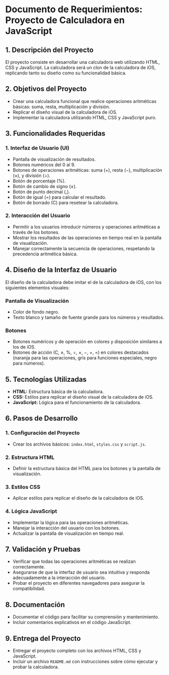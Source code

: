 # Documento de Requerimientos: Proyecto de Calculadora en JavaScript

## 1. Descripción del Proyecto
El proyecto consiste en desarrollar una calculadora web utilizando HTML, CSS y JavaScript. La calculadora será un clon de la calculadora de iOS, replicando tanto su diseño como su funcionalidad básica.

## 2. Objetivos del Proyecto
- Crear una calculadora funcional que realice operaciones aritméticas básicas: suma, resta, multiplicación y división.
- Replicar el diseño visual de la calculadora de iOS.
- Implementar la calculadora utilizando HTML, CSS y JavaScript puro.

## 3. Funcionalidades Requeridas

### 1. Interfaz de Usuario (UI)
- Pantalla de visualización de resultados.
- Botones numéricos del 0 al 9.
- Botones de operaciones aritméticas: suma (+), resta (−), multiplicación (×), y división (÷).
- Botón de porcentaje (%).
- Botón de cambio de signo (±).
- Botón de punto decimal (,).
- Botón de igual (=) para calcular el resultado.
- Botón de borrado (C) para resetear la calculadora.

### 2. Interacción del Usuario
- Permitir a los usuarios introducir números y operaciones aritméticas a través de los botones.
- Mostrar los resultados de las operaciones en tiempo real en la pantalla de visualización.
- Manejar correctamente la secuencia de operaciones, respetando la precedencia aritmética básica.

## 4. Diseño de la Interfaz de Usuario
El diseño de la calculadora debe imitar el de la calculadora de iOS, con los siguientes elementos visuales:

### Pantalla de Visualización
- Color de fondo negro.
- Texto blanco y tamaño de fuente grande para los números y resultados.

### Botones
- Botones numéricos y de operación en colores y disposición similares a los de iOS.
- Botones de acción (C, ±, %, ÷, ×, −, +, =) en colores destacados (naranja para las operaciones, gris para funciones especiales, negro para números).

## 5. Tecnologías Utilizadas
- **HTML:** Estructura básica de la calculadora.
- **CSS:** Estilos para replicar el diseño visual de la calculadora de iOS.
- **JavaScript:** Lógica para el funcionamiento de la calculadora.

## 6. Pasos de Desarrollo

### 1. Configuración del Proyecto
- Crear los archivos básicos: `index.html`, `styles.css` y `script.js`.

### 2. Estructura HTML
- Definir la estructura básica del HTML para los botones y la pantalla de visualización.

### 3. Estilos CSS
- Aplicar estilos para replicar el diseño de la calculadora de iOS.

### 4. Lógica JavaScript
- Implementar la lógica para las operaciones aritméticas.
- Manejar la interacción del usuario con los botones.
- Actualizar la pantalla de visualización en tiempo real.

## 7. Validación y Pruebas
- Verificar que todas las operaciones aritméticas se realizan correctamente.
- Asegurarse de que la interfaz de usuario sea intuitiva y responda adecuadamente a la interacción del usuario.
- Probar el proyecto en diferentes navegadores para asegurar la compatibilidad.

## 8. Documentación
- Documentar el código para facilitar su comprensión y mantenimiento.
- Incluir comentarios explicativos en el código JavaScript.

## 9. Entrega del Proyecto
- Entregar el proyecto completo con los archivos HTML, CSS y JavaScript.
- Incluir un archivo `README.md` con instrucciones sobre cómo ejecutar y probar la calculadora.
